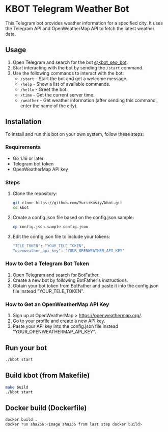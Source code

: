 # KBOT Telegram Weather Bot

This Telegram bot provides weather information for a specified city. It uses the Telegram API and OpenWeatherMap API to fetch the latest weather data.

## Usage

1. Open Telegram and search for the bot [@kbot_seo_bot](https://t.me/kbot_seo_bot).
2. Start interacting with the bot by sending the `/start` command.
3. Use the following commands to interact with the bot:
   - `/start` - Start the bot and get a welcome message.
   - `/help` - Show a list of available commands.
   - `/hello` - Greet the bot.
   - `/time` - Get the current server time.
   - `/weather` - Get weather information (after sending this command, enter the name of the city).

## Installation

To install and run this bot on your own system, follow these steps:

### Requirements

- Go 1.16 or later
- Telegram bot token
- OpenWeatherMap API key

### Steps

1. Clone the repository:
   ```sh
   git clone https://github.com/YuriiKosiy/kbot.git
   cd kbot

2. Create a config.json file based on the config.json.sample:
    ```sh
    cp config.json.sample config.json

3. Edit the config.json file to include your tokens:
     ```sh
    "TELE_TOKEN": "YOUR_TELE_TOKEN",
    "openweather_api_key": "YOUR_OPENWEATHER_API_KEY"

### How to Get a Telegram Bot Token

1. Open Telegram and search for BotFather.
2. Create a new bot by following BotFather's instructions.
3. Obtain your bot token from BotFather and paste it into the config.json file instead "YOUR_TELE_TOKEN".

### How to Get an OpenWeatherMap API Key

1. Sign up at OpenWeatherMap > https://openweathermap.org/.
2. Go to your profile and create a new API key.
3. Paste your API key into the config.json file instead "YOUR_OPENWEATHERMAP_API_KEY".

## Run your bot
   ```sh
   ./kbot start
   ```

## Build kbot (from Makefile)
   ```sh
   make build
   ./kbot start
   ```

## Docker build (Dockerfile)
   ```sh
   docker build .
   docker run sha256:<image sha256 from last step docker build>
   ```
